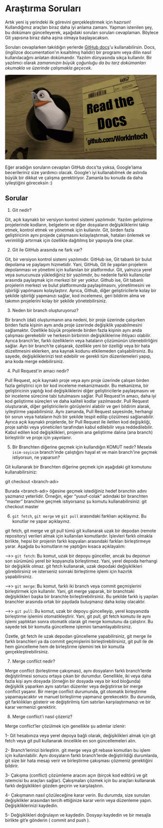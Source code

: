 # Araştırma Soruları

Artık yeni iş yerindeki ilk görevini gerçekleştirmek için hazırsın! Kullandığımız araçları biraz daha iyi anlama zamanı. Yapman istenilen şey, bu dokümanı güncelleyerek, aşağıdaki soruları soruları cevaplaman. Böylece Git yapısına biraz daha aşina olmaya başlayacaksın.

Soruları cevaplarken takıldığın yerlerde [GitHub docs](https://docs.github.com/en)'u kullanabilirsin. Docs, (ingilizce documentation'ın kısaltılmış halidir) bir programı veya dilin nasıl kullanılacağını anlatan dokümandır. Yazılım dünyasında sıkça kullanılır. Bir yazılımcı olarak _zamanınızın büyük çoğunluğu da bu tarz dokümanları okumakla ve üzerinde çalışmakla geçecek_.

![READ THE DOCS](https://github.com/Workintech/FSWeb-S1G1-Projesi-Web-Development-Projesi-icin-Git/blob/main/read-the-docs-wit.gif?raw=true)

Eğer aradığın soruların cevapları GitHub docs'ta yoksa, Google'lama becerileriniz size yardımcı olacak. Google'ı iyi kullanabilmek de aslında büyük bir dikkat ve çalışma gerektiriyor. Zamanla bu konuda da daha iyileştiğini göreceksin :)

## Sorular

1. Git nedir?

Git, açık kaynaklı bir versiyon kontrol sistemi yazılımıdır. Yazılım geliştirme projelerinde kodların, belgelerin ve diğer dosyaların değişikliklerini takip etmek, kontrol etmek ve yönetmek için kullanılır. Git, birden fazla geliştiricinin aynı projede çalışmasını kolaylaştırmak, hataları önlemek ve verimliliği artırmak için özellikle dağıtılmış bir yapısıyla öne çıkar.

2. Git ile GitHub arasında ne fark var?

Git, bir versiyon kontrol sistemi yazılımıdır. GitHub ise, Git tabanlı bir bulut depolama ve paylaşım hizmetidir. Yani, GitHub, Git ile yapılan projelerin depolanması ve yönetimi için kullanılan bir platformdur. Git, yalnızca yerel veya sunucunuza yüklediğiniz bir yazılımdır, bu nedenle farklı kullanıcılar arasında paylaşmak için merkezi bir yer yoktur. Github ise, Git tabanlı projelerin merkezi ve bulut platformunda paylaşılmasını, yönetilmesini ve işbirliği yapılmasını kolaylaştırır. Ayrıca, Github, diğer geliştiricilerle kolay bir şekilde işbirliği yapmanızı sağlar, kod incelemesi, geri bildirim alma ve takımın projelerini kolay bir şekilde yönetebilirsiniz.

3. Neden bir branch oluşturuyoruz?

Bir branch (dal) oluşturmanın ana nedeni, bir proje üzerinde çalışırken birden fazla kişinin aynı anda proje üzerinde değişiklik yapabilmesini sağlamaktır. Özellikle büyük projelerde birden fazla kişinin aynı anda çalışması gerekebilir ve herkesin birbirinin değişikliklerine ihtiyacı olabilir. Ayrıca branch’ler, farklı özelliklerin veya hataların çözümünün izlenebilirliğini sağlar. Ayrı bir branch’te çalışarak, özellikle yeni bir özelliği veya bir hata düzeltmesini eklerken, ana kaynak kodunu etkilemeden çalışabilirsiniz. Bu sayede, değişikliklerinizi test edebilir ve gerekli tüm düzenlemeleri yapıp, ana koda merge edebilirsiniz.

4. Pull Request'in amacı nedir?

Pull Request, açık kaynaklı proje veya aynı proje üzerinde çalışan birden fazla geliştirici için bir kod inceleme mekanizmasıdır. Bu mekanizma, bir geliştiricinin yaptığı kod değişikliklerini diğer geliştiricilerle paylaşmasını ve bir inceleme sürecine tabi tutulmasını sağlar.
Pull Request’in amacı, daha iyi kod geliştirme süreçleri ve daha kaliteli kodlar yazılmasıdır. Pull Request oluşturarak, diğer geliştiricilerin görüşlerini alabilir ve geri bildirim alarak, iyileştirme yapabilirsiniz. Aynı zamanda, Pull Request sayesinde, herhangi bir sorun veya hataların hızlı bir şekilde tespit edilip çözülmesi sağlanabilir.
Ayrıca açık kaynaklı projelerde, bir Pull Request ile iletilen kod değişikliği, proje sahibi veya yöneticileri tarafından kabul edilebilir veya reddedilebilir. Kabul edilen kod değişiklikleri, projenin ana geliştirme dalına (ana branch) birleştirilir ve proje için yayınlanır.

5. Bir Branchten diğerine geçmek için kullandığın KOMUT nedir? Mesela `isim-soyisim` branch'inde çalıştığını hayal et ve main branch'ine geçmek istiyorsun, ne yaparsın?

Git kullanarak bir Branchten diğerine geçmek için aşağıdaki git komutunu kullanabilirsiniz:

git checkout <branch-adı>

Burada <branch-adı> öğesine geçmek istediğiniz hedef branchin adını yazmanız yeterlidir. Örneğin, eğer “yusuf-colak” adındaki bir branchten “master” branchine geçmek istiyorsanız şu komutu kullanabilirsiniz:
git checkout master

6. `git fetch`, `git merge` ve `git pull` arasındaki farklıarı açıklayınız. Bu konutlar ne yapar açıklayınız.

git fetch, git merge ve git pull tümü git kullanarak uzak bir depodan (remote repository) verileri almak için kullanılan komutlardır. İşlevleri farklı olmakla birlikte, hepsi bir projenin farklı kopyaları arasındaki farkları birleştirmeye yarar. Aşağıda bu komutların ne yaptığını kısaca açıklayalım:



-->>  `git fetch`: Bu komut, uzak bir depoyu günceller, ancak bu deponun son sürümünü yerel bir kopyanızla birleştirmez. Yani, yerel depoda herhangi bir değişiklik olmaz. git fetch kullanarak, uzak depodaki değişiklikleri görebilirsiniz ve isterseniz sonraki birleştirme işlemi için hazırlık yapabilirsiniz.


-->>  `git merge`: Bu komut, farklı iki branch veya commit geçmişlerini birleştirmek için kullanılır. Yani, git merge yaparak, bir branchtaki değişiklikleri başka bir branchle birleştirebilirsiniz. Bu şekilde farklı iş yapılan branchler arasında ortak bir paydada buluşmanız daha kolay olacaktır.


-->>  `git pull`: Bu komut, uzak bir depoyu güncelleyip, yerel kopyanızda birleştirme işlemini otomatikleştirir. Yani, git pull, git fetch komutu ile aynı işlemi yaptıktan sonra otomatik olarak git merge komutunu da çalıştırır. Bu sayede tek bir komutla güncelleme işlemini tamamlayabilirsiniz.


Özetle, git fetch ile uzak depodan güncelleme yapabilirsiniz, git merge ile farklı branchleri ya da commit geçmişlerini birleştirebilirsiniz, git pull ile de hem güncelleme hem de birleştirme işlemini tek bir komutla gerçekleştirebilirsiniz.

7. Merge conflict nedir?

Merge conflict (birleştirme çakışması), aynı dosyaların farklı branch’lerde değiştirilmesi sonucu ortaya çıkan bir durumdur. Genellikle, iki veya daha fazla kişi aynı dosyada (örneğin bir dosyada veya bir kod bloğunda) değişiklik yaparken aynı satırları düzenler veya değiştirirse bir merge conflict yaşanır.
Bir merge conflict durumunda, git otomatik birleştirme yapamayacaktır ve manuel birleştirme yapmanız gerekecektir. Bu durumda, git farklılıkları gösterir ve değiştirilmiş tüm satırları karşılaştırmanızı ve bir karar vermenizi gerektirir.

8. Merge conflict'i nasıl çözeriz?

Merge conflict’ler çözülmek için genellikle şu adımlar izlenir:

1- Git hesabınıza veya yerel depoya bağlı olarak, değişiklikleri almak için git fetch veya git pull kullanarak öncelikle en son güncellemeleri alın.

2- Branch’lerinizi birleştirin. git merge veya git rebase komutları bu işlem için kullanılabilir. Aynı dosyaların farklı branch’lerde değiştirildiği durumlarda, git size bir hata mesajı verir ve birleştirme çakışması çözmeniz gerektiğini bildirir.

3- Çakışma (conflict) çözümleme aracını açın (birçok kod editörü ve git istemcisi bu araçları sağlar). Çakışmaları çözmek için bu araçları kullanarak farklı değişiklikleri gözden geçirin ve karşılaştırın.

4- Çakışmanın nasıl çözüleceğine karar verin. Bu durumda, size sunulan değişiklikler arasından tercih ettiğinize karar verin veya düzenleme yapın. Değişikliklerinizi kaydedin.

5- Değişiklikleri doğrulayın ve kaydedin. Dosyayı kaydedin ve bir mesajla birlikte git’e gönderin ( commit and push ).